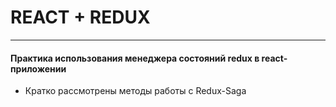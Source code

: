 # REACT + REDUX

***

#### Практика использования менеджера состояний redux в react-приложении
- Кратко рассмотрены методы работы с Redux-Saga